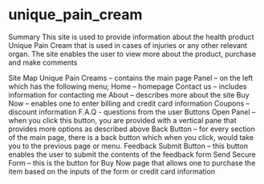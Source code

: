 # unique_pain_cream
Summary 
This site is used to provide information about the health product Unique Pain Cream that is used in cases of injuries or any other relevant organ. The site enables the user to view more about the product, purchase and make comments

Site Map
Unique Pain Creams – contains the main page
Panel – on the left which has the following menu;
	Home – homepage
	Contact us – includes information for contacting me
	About – describes more about the site
	Buy Now – enables one to enter billing and credit card information
	Coupons – discount information
	F.A.Q	- questions from the user
Buttons
Open Panel – when you click this button, you are provided with a vertical pane that provides more options as described above
Back Button – for every section of the main page, there is a back button which when you click, would take you to the previous page or menu.
Feedback Submit Button – this button enables the user to submit the contents of the feedback form
Send Secure Form – this is the button for Buy Now page that allows one to purchase the item based on the inputs of the form or credit card information
